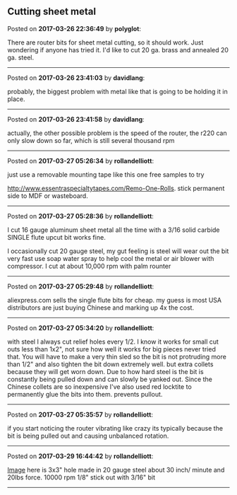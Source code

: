 ## Cutting sheet metal
Posted on **2017-03-26 22:36:49** by **polyglot**:

There are router bits for sheet metal cutting, so it should work. Just wondering if anyone has tried it. I'd like to cut 20 ga. brass and annealed 20 ga. steel.

---

Posted on **2017-03-26 23:41:03** by **davidlang**:

probably, the biggest problem with metal like that is going to be holding it in place.

---

Posted on **2017-03-26 23:41:58** by **davidlang**:

actually, the other possible problem is the speed of the router, the r220 can only slow down so far, which is still several thousand rpm

---

Posted on **2017-03-27 05:26:34** by **rollandelliott**:

just use a removable mounting tape like this one free samples to try

http://www.essentraspecialtytapes.com/Remo-One-Rolls. stick permanent side to MDF or wasteboard.

---

Posted on **2017-03-27 05:28:36** by **rollandelliott**:

I cut 16 gauge aluminum sheet metal all the time with a 3/16 solid carbide SINGLE flute upcut bit works fine. 

I occasionally cut 20 gauge steel, my gut feeling is steel will wear out the bit very fast use soap water spray to help cool the metal or air blower with compressor.  I cut at about 10,000 rpm with palm rounter

---

Posted on **2017-03-27 05:29:48** by **rollandelliott**:

aliexpress.com sells the single flute bits for cheap. my guess is most USA distributors are just buying Chinese and marking up 4x the cost.

---

Posted on **2017-03-27 05:34:20** by **rollandelliott**:

with steel I always cut relief holes every 1/2. I know it works for small cut outs less than 1x2", not sure how well it works for big pieces never tried that.  You will have to make a very thin sled so the bit is not protruding more than 1/2" and also tighten the bit down extremely well. but extra collets because they will get worn down. Due to how hard steel is the bit is constantly being pulled down and can slowly be yanked out. Since the Chinese collets are so inexpensive I've also used red locktite to permanently glue the bits into them. prevents pullout.

---

Posted on **2017-03-27 05:35:57** by **rollandelliott**:

if you start noticing the router vibrating like crazy its typically because the bit is being pulled out and causing unbalanced rotation.

---

Posted on **2017-03-29 16:44:42** by **rollandelliott**:

[Image](/images/li/lis5_image.jpeg.jpg) here is 3x3" hole made in 20 gauge steel about 30 inch/ minute and 20lbs force.  10000 rpm 1/8" stick out with 3/16" bit

---

